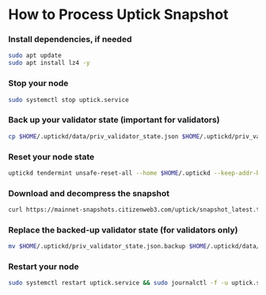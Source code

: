 # How to Process Uptick Snapshot

### Install dependencies, if needed
```bash
sudo apt update
sudo apt install lz4 -y
```

### Stop your node
```bash
sudo systemctl stop uptick.service
```

### Back up your validator state (important for validators)
```bash
cp $HOME/.uptickd/data/priv_validator_state.json $HOME/.uptickd/priv_validator_state.json.backup
```

### Reset your node state
```bash
uptickd tendermint unsafe-reset-all --home $HOME/.uptickd --keep-addr-book
```

### Download and decompress the snapshot
```bash
curl https://mainnet-snapshots.citizenweb3.com/uptick/snapshot_latest.tar.lz4 | lz4 -dc - | tar -xf - -C $HOME/.uptickd
```

### Replace the backed-up validator state (for validators only)
```bash
mv $HOME/.uptickd/priv_validator_state.json.backup $HOME/.uptickd/data/priv_validator_state.json
```

### Restart your node
```bash
sudo systemctl restart uptick.service && sudo journalctl -f -u uptick.service
```